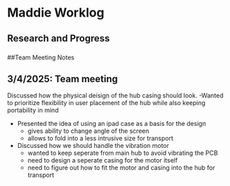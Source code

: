 # Maddie Worklog

## Research and Progress

### 






##Team Meeting Notes

## 3/4/2025: Team meeting 
Discussed how the physical deisign of the hub casing should look. 
-Wanted to prioritize flexibility in user placement of the hub while also keeping portability in mind
- Presented the idea of using an ipad case as a basis for the design
    - gives ability to change angle of the screen
    - allows to fold into a less intrusive size for transport
- Discussed how we should handle the vibration motor
    - wanted to keep seperate from main hub to avoid vibrating the PCB
    - need to design a seperate casing for the motor itself
    - need to figure out how to fit the motor and casing into the hub for transport
